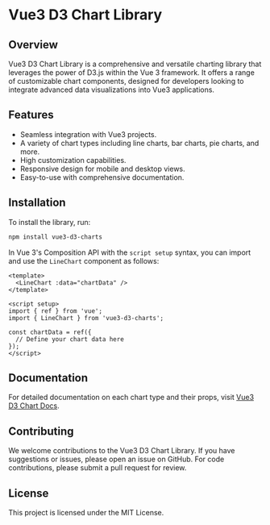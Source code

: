 # Vue3 D3 Chart Library

## Overview

Vue3 D3 Chart Library is a comprehensive and versatile charting library that leverages the power of D3.js within the Vue 3 framework. It offers a range of customizable chart components, designed for developers looking to integrate advanced data visualizations into Vue3 applications.

## Features

- Seamless integration with Vue3 projects.
- A variety of chart types including line charts, bar charts, pie charts, and more.
- High customization capabilities.
- Responsive design for mobile and desktop views.
- Easy-to-use with comprehensive documentation.

## Installation

To install the library, run:

```bash
npm install vue3-d3-charts
```

In Vue 3's Composition API with the `script setup` syntax, you can import and use the `LineChart` component as follows:

```vue
<template>
  <LineChart :data="chartData" />
</template>

<script setup>
import { ref } from 'vue';
import { LineChart } from 'vue3-d3-charts';

const chartData = ref({
  // Define your chart data here
});
</script>
```
## Documentation

For detailed documentation on each chart type and their props, visit [Vue3 D3 Chart Docs](https://www.vuegraphs.com).

## Contributing

We welcome contributions to the Vue3 D3 Chart Library. If you have suggestions or issues, please open an issue on GitHub. For code contributions, please submit a pull request for review.

## License

This project is licensed under the MIT License.

